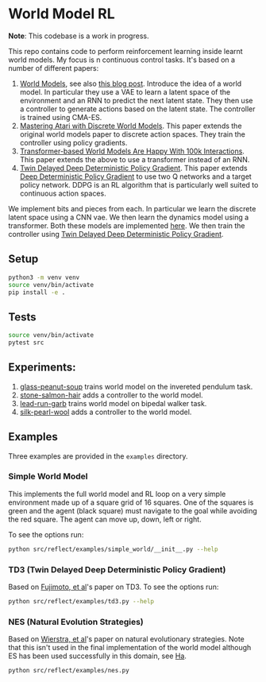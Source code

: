 # World Model RL

__Note__: This codebase is a work in progress.


This repo contains code to perform reinforcement learning inside learnt world models. My focus is n continuous control tasks. It's based on a number of different papers:

1. [World Models](https://arxiv.org/abs/1803.10122), see also [this blog post](https://worldmodels.github.io/). Introduce the idea of a world model. In particular they use a VAE to learn a latent space of the environment and an RNN to predict the next latent state. They then use a controller to generate actions based on the latent state. The controller is trained using CMA-ES.
2. [Mastering Atari with Discrete World Models](https://arxiv.org/abs/2010.02193). This paper extends the original world models paper to discrete action spaces. They train the controller using policy gradients.
3. [Transformer-based World Models Are Happy With 100k Interactions](https://arxiv.org/abs/2303.07109). This paper extends the above to use a transformer instead of an RNN.
4. [Twin Delayed Deep Deterministic Policy Gradient](https://arxiv.org/abs/1802.09477). This paper extends [Deep Deterministic Policy Gradient](https://arxiv.org/abs/1509.02971) to use two Q networks and a target policy network. DDPG is an RL algorithm that is particularly well suited to continuous action spaces.

We implement bits and pieces from each. In particular we learn the discrete latent space using a CNN vae. We then learn the dynamics model using a transformer. Both these models are implemented [here](https://github.com/mauicv/transformers). We then train the controller using [Twin Delayed Deep Deterministic Policy Gradient](https://arxiv.org/abs/1802.09477). 

## Setup

```bash
python3 -m venv venv
source venv/bin/activate
pip install -e .
```

## Tests

```bash
source venv/bin/activate
pytest src
```

## Experiments:

1. [glass-peanut-soup](https://colab.research.google.com/drive/1s8FZ0mGFKeInGpBRuOouLCGHc6rzWB07) trains world model on the invereted pendulum task.
2. [stone-salmon-hair](https://colab.research.google.com/drive/1bwKoxEkn-LHeCUKxaUiE9XjRTj5jFvag) adds a controller to the world model.
3. [lead-run-garb](https://colab.research.google.com/drive/1TApLx--lVQwr64uMSiRYQLs2sbYnuFOl) trains world model on bipedal walker task.
4. [silk-pearl-wool]() adds a controller to the world model.

## Examples

Three examples are provided in the `examples` directory.

### Simple World Model

This implements the full world model and RL loop on a very simple environment made up of a square grid of 16 squares. One of the squares is green and the agent (black square) must navigate to the goal while avoiding the red square. The agent can move up, down, left or right.

To see the options run:
    
```bash
python src/reflect/examples/simple_world/__init__.py --help
```

### TD3 (Twin Delayed Deep Deterministic Policy Gradient) 

Based on [Fujimoto, et al](https://arxiv.org/abs/1802.09477)'s paper on TD3. To see the options run:

```bash
python src/reflect/examples/td3.py --help
```

### NES (Natural Evolution Strategies)

Based on [Wierstra, et al](https://arxiv.org/abs/1106.4487)'s paper on natural evolutionary strategies. Note that this isn't used in the final implementation of the world model although ES has been used successfully in this domain, see [Ha](https://worldmodels.github.io/).

```bash
python src/reflect/examples/nes.py
```
